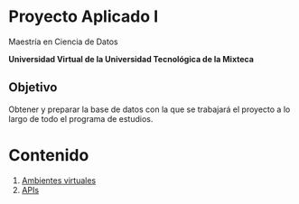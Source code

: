 # Proyecto Aplicado I
Maestría en Ciencia de Datos

**Universidad Virtual de la Universidad Tecnológica de la Mixteca**

## Objetivo 

Obtener y preparar la base de datos con la que se trabajará el proyecto a lo largo de todo el programa de estudios.


# Contenido

1. [Ambientes virtuales](./01-ambiente/README.md)
2. [APIs]()




